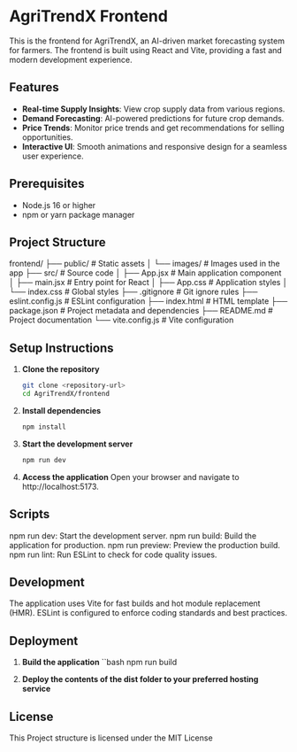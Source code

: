 # AgriTrendX Frontend

This is the frontend for AgriTrendX, an AI-driven market forecasting system for farmers. The frontend is built using React and Vite, providing a fast and modern development experience.

## Features

- **Real-time Supply Insights**: View crop supply data from various regions.
- **Demand Forecasting**: AI-powered predictions for future crop demands.
- **Price Trends**: Monitor price trends and get recommendations for selling opportunities.
- **Interactive UI**: Smooth animations and responsive design for a seamless user experience.

## Prerequisites

- Node.js 16 or higher
- npm or yarn package manager

## Project Structure

frontend/ ├── public/ # Static assets │ └── images/ # Images used in the app ├── src/ # Source code │ ├── App.jsx # Main application component │ ├── main.jsx # Entry point for React │ ├── App.css # Application styles │ └── index.css # Global styles ├── .gitignore # Git ignore rules ├── eslint.config.js # ESLint configuration ├── index.html # HTML template ├── package.json # Project metadata and dependencies ├── README.md # Project documentation └── vite.config.js # Vite configuration


## Setup Instructions

1. **Clone the repository**
   ```bash
   git clone <repository-url>
   cd AgriTrendX/frontend

2. **Install dependencies**
    ```bash
    npm install

3. **Start the development server**
    ```bash
    npm run dev

4. **Access the application**
Open your browser and navigate to http://localhost:5173.

## Scripts

npm run dev: Start the development server.
npm run build: Build the application for production.
npm run preview: Preview the production build.
npm run lint: Run ESLint to check for code quality issues.

## Development

The application uses Vite for fast builds and hot module replacement (HMR).
ESLint is configured to enforce coding standards and best practices.

## Deployment

1. **Build the application**
    ``bash
    npm run build

2. **Deploy the contents of the dist folder to your preferred hosting service**

## License

This Project structure is licensed under the MIT License 
